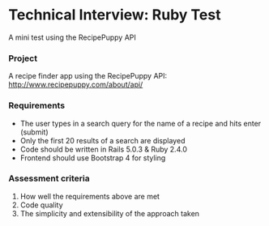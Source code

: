 # Technical Interview: Ruby Test #
A mini test using the RecipePuppy API 
 
### Project ###
 
A recipe finder app using the RecipePuppy API: ​ http://www.recipepuppy.com/about/api/  
 
### Requirements ###
 
- The user types in a search query for the name of a recipe and hits enter (submit)  
- Only the first 20 results of a search are displayed 
- Code should be written in Rails 5.0.3 & Ruby 2.4.0 
- Frontend should use Bootstrap 4 for styling 
 
### Assessment criteria ###
 
1. How well the requirements above are met 
2. Code quality 
3. The simplicity and extensibility of the approach taken 